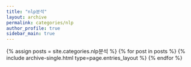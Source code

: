 ```yaml
---
title: "nlp분석"
layout: archive
permalink: categories/nlp
author_profile: true
sidebar_main: true
---
```



{% assign posts = site.categories.nlp분석 %}
{% for post in posts %} {% include archive-single.html type=page.entries_layout %} {% endfor %}

<!-- https://ansohxxn.github.io/blog/category/ -->
